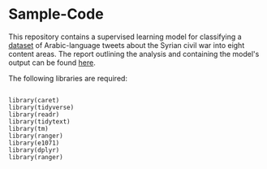 # Sample-Code

This repository contains a supervised learning model for classifying a [dataset](https://d1p17r2m4rzlbo.cloudfront.net/wp-content/uploads/2017/04/a910602.csv) of Arabic-language tweets about the Syrian civil war into eight content areas. The report outlining the analysis and containing the model's output can be found [here](https://github.com/cfss-fa19/hw09/blob/6d58d6dc10038d97e1b6dbe4c0985a9739c6840f/Homework-9.Rmd).

The following libraries are required:

```{r}

library(caret)
library(tidyverse)
library(readr)
library(tidytext)
library(tm)
library(ranger)
library(e1071)
library(dplyr)
library(ranger)

```
